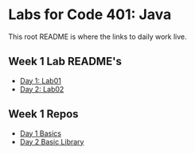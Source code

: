 <!-- Create a README at the root level of that repository, and include a listing of the files/methods contained within the repo. -->

# Labs for Code 401: Java

This root README is where the links to daily work live.

## Week 1 Lab README's
* [Day 1: Lab01](./readmes/basicsREADME.md)
* [Day 2: Lab02](./readmes/basiclibraryREADME.md)


## Week 1 Repos 
* [Day 1 Basics](./basics)
* [Day 2 Basic Library](./basiclibrary)


